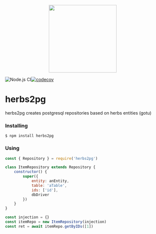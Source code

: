 <p align="center"><img src="https://raw.githubusercontent.com/herbsjs/herbs2pg/master/docs/logo.png" height="220"></p>

![Node.js CI](https://github.com/herbsjs/herbs2pg/workflows/Node.js%20CI/badge.svg?branch=master)[![codecov](https://codecov.io/gh/herbsjs/herbs2pg/branch/master/graph/badge.svg)](https://codecov.io/gh/herbsjs/herbs2pg)

# herbs2pg

herbs2pg creates postgresql repositories based on herbs entities (gotu)

### Installing
    $ npm install herbs2pg

### Using

```javascript
const { Repository } = require('herbs2pg')

class ItemRepository extends Repository {
    constructor() {
        super({
            entity: anEntity,
            table: 'aTable',
            ids: ['id'],
            dbDriver
        })
    }
}

const injection = {}
const itemRepo = new ItemRepository(injection)
const ret = await itemRepo.getByIDs([1])
```